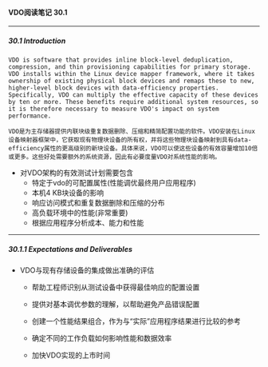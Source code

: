 #### VDO阅读笔记 30.1

---

##### 30.1 Introduction

```
VDO is software that provides inline block-level deduplication, compression, and thin provisioning capabilities for primary storage. VDO installs within the Linux device mapper framework, where it takes ownership of existing physical block devices and remaps these to new, higher-level block devices with data-efficiency properties. Specifically, VDO can multiply the effective capacity of these devices by ten or more. These benefits require additional system resources, so it is therefore necessary to measure VDO's impact on system performance.

VDO是为主存储器提供内联块级重复数据删除、压缩和精简配置功能的软件。VDO安装在Linux设备映射器框架中，它获取现有物理块设备的所有权，并将这些物理块设备映射到具有data-efficiency属性的更高级别的新块设备。具体来说，VDO可以使这些设备的有效容量增加10倍或更多。这些好处需要额外的系统资源，因此有必要度量VDO对系统性能的影响。
```

* 对VDO架构的有效测试计划需要包含
  * 特定于vdo的可配置属性(性能调优最终用户应用程序)
  * 本机4 KB块设备的影响
  * 响应访问模式和重复数据删除和压缩的分布
  * 高负载环境中的性能(非常重要)
  * 根据应用程序分析成本、能力和性能

---

##### 30.1.1 Expectations and Deliverables

* VDO与现有存储设备的集成做出准确的评估

  * 帮助工程师识别从测试设备中获得最佳响应的配置设置
  * 提供对基本调优参数的理解，以帮助避免产品错误配置
  * 创建一个性能结果组合，作为与“实际”应用程序结果进行比较的参考

  * 确定不同的工作负载如何影响性能和数据效率
  * 加快VDO实现的上市时间